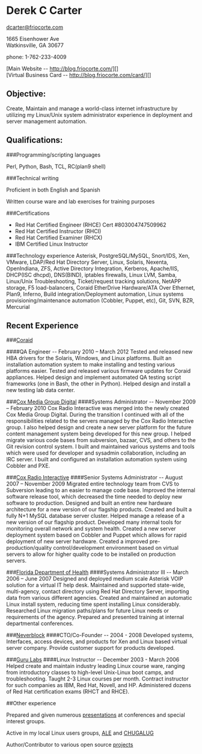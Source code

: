 # Derek C Carter
dcarter@friocorte.com  

1665 Eisenhower Ave  
Watkinsville, GA  30677  

phone: 1-762-233-4009  

[Main Website -- http://blog.friocorte.com/][]  
[Virtual Business Card -- http://blog.friocorte.com/card/][]  

## Objective:

Create, Maintain and manage a world-class internet infrastructure by utilizing my Linux/Unix system administrator experience in deployment and server management automation.

## Qualifications:

###Programming/scripting languages

Perl,  Python,  Bash,  TCL,  RC(plan9 shell)  

###Technical writing

Proficient in both English and Spanish

Written course ware and lab exercises for training purposes

###Certifications
* Red Hat Certified Engineer (RHCE) Cert #803004747509962
* Red Hat Certified Instructor (RHCI)
* Red Hat Certified Examiner (RHCX)
* IBM Certified Linux Instructor

###Technology experience
Asterisk,  PostgreSQL/MySQL,  Snort/IDS,  Xen,  VMware,  LDAP/Red Hat Directory Server,  Linux,  Solaris,  Nexenta,  OpenIndiana,  ZFS,  Active Directory Integration,  Kerberos,  Apache/IIS,  DHCP(ISC dhcpd),  DNS(BIND),  iptables firewalls,  Linux LVM,  Samba,  Linux/Unix Troubleshooting,  Ticket/request tracking solutions,  NetAPP storage,  F5 load-balancers,  Coraid EtherDrive Hardware/ATA Over Ethernet,  Plan9,  Inferno,  Build integration/Deployment automation,  Linux systems provisioning/maintenance automation (Cobbler, Puppet, etc), Git, SVN, BZR, Mercurial


## Recent Experience

###[Coraid][]

####QA Engineer -- February 2010 – March 2012
Tested and released new HBA drivers for the Solaris, Windows, and Linux platforms. Built an installation automation system to make installing and testing various platforms easier. Tested and released various firmware updates for Coraid appliances. Helped design and implement automated QA testing script frameworks (one in Bash, the other in Python). Helped design and install a new testing lab data center. 

###[Cox Media Group Digital][]
####Systems Administrator -- November 2009 – February 2010
Cox Radio Interactive was merged into the newly created Cox Media Group Digital. During the transition I continued with all of the responsibilities related to the servers managed by the Cox Radio Interactive group. I also helped design and create a new server platform for the future content management system being developed for this new group. I helped migrate various code bases from subversion, bazaar, CVS, and others to the Git revision control system. I built and maintained various systems and tools which were used for developer and sysadmin collaboration, including an IRC server. I built and configured an installation automation system using Cobbler and PXE. 

###[Cox Radio Interactive][]
####Senior Systems Administrator -- August 2007 – November 2009
Migrated entire technology team from CVS to Subversion leading to an easier to manage code base. Improved the internal software release tool, which decreased the time needed to deploy new software to production. Designed and built an entire new hardware architecture for a new version of our flagship products. Created and built a fully N+1 MySQL database server cluster. Helped manage a release of a new version of our flagship product. Developed many internal tools for monitoring overall network and system health. Created a new server deployment system based on Cobbler and Puppet which allows for rapid deployment of new server hardware. Created a improved pre-production/quality control/development environment based on virtual servers to allow for higher quality code to be installed on production servers.

###[Florida Department of Health][]
####Systems Administrator III -- March 2006 – June 2007
Designed and deployed medium scale Asterisk VOIP solution for a virtual IT help desk. Maintained and supported state-wide, multi-agency, contact directory using Red Hat Directory Server, importing data from various different agencies. Created and maintained an automatic Linux install system, reducing time spent installing Linux considerably. Researched Linux migration paths/plans for future Linux needs or requirements of the agency. Prepared and presented training at internal departmental conferences.

###[Neverblock][]
####CTO/Co-Founder -- 2004 - 2008
Developed systems, Interfaces, access devices, and products for Xen and Linux based virtual server company. Provide customer support for products developed.

###[Guru Labs][]
####Linux Instructor -- December 2003 - March 2006
Helped create and maintain industry leading Linux course ware, ranging from introductory classes to high-level Unix-Linux boot camps, and troubleshooting. Taught 2-3 Linux courses per month. Contract instructor for such companies as IBM, Red Hat, Novell, and HP. Administered dozens of Red Hat certification exams (RHCT and RHCE).

##Other experience

Prepared and given numerous [presentations][] at conferences and special interest groups.

Active in my local Linux users groups, [ALE][] and [CHUGALUG][]

Author/Contributor to various open source [projects][]

  [Coraid]: http://www.coraid.com/
  [Cox Media Group Digital]: http://cmgdigital.com/
  [Cox Radio Interactive]: http://cxri.net/
  [Florida Department of Health]: http://www.doh.state.fl.us/
  [Neverblock]: http://neverblock.com/
  [Guru Labs]: http://www.gurulabs.com/
  [Virtual Business Card -- http://blog.friocorte.com/card/]: http://blog.friocorte.com/card/
  [Main Website -- http://blog.friocorte.com/]: http://blog.friocorte.com/
  [presentations]: http://blog.friocorte.com/presentation/
  [projects]: http://github.com/goozbach/
  [CHUGALUG]: http://chugalug.uga.edu/
  [ALE]: http://ale.org/
